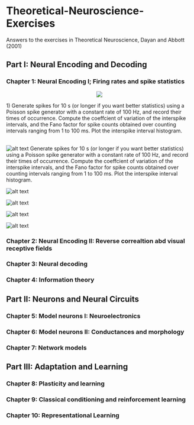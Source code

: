 # Theoretical-Neuroscience-Exercises
Answers to the exercises in Theoretical Neuroscience, Dayan and Abbott (2001)


## Part I: Neural Encoding and Decoding
### Chapter 1: Neural Encoding I; Firing rates and spike statistics

<p align="center">
  <img src="https://raw.githubusercontent.com/jtbreffle/Theoretical-Neuroscience-Exercises/master/ReadMe_Figures/c1p1.png">
</p>
    1) Generate spikes for 10 s (or longer if you want better statistics) using
    a Poisson spike generator with a constant rate of 100 Hz, and record
    their times of occurrence. Compute the coeffcient of variation of the
    interspike intervals, and the Fano factor for spike counts obtained
    over counting intervals ranging from 1 to 100 ms. Plot the interspike
    interval histogram. 
<br />
<br />

![alt text](https://raw.githubusercontent.com/jtbreffle/Theoretical-Neuroscience-Exercises/master/ReadMe_Figures/c1p1.png)
    Generate spikes for 10 s (or longer if you want better statistics) using
    a Poisson spike generator with a constant rate of 100 Hz, and record
    their times of occurrence. Compute the coeffcient of variation of the
    interspike intervals, and the Fano factor for spike counts obtained
    over counting intervals ranging from 1 to 100 ms. Plot the interspike
    interval histogram. 
    

![alt text](https://raw.githubusercontent.com/jtbreffle/Theoretical-Neuroscience-Exercises/master/ReadMe_Figures/c1p2.png)



![alt text](https://raw.githubusercontent.com/jtbreffle/Theoretical-Neuroscience-Exercises/master/ReadMe_Figures/c1p8.png)

![alt text](https://raw.githubusercontent.com/jtbreffle/Theoretical-Neuroscience-Exercises/master/ReadMe_Figures/c1p9.png)

![alt text](https://raw.githubusercontent.com/jtbreffle/Theoretical-Neuroscience-Exercises/master/ReadMe_Figures/c1p10.png)




### Chapter 2: Neural Encoding II: Reverse correaltion abd visual receptive fields

### Chapter 3: Neural decoding

### Chapter 4: Information theory


## Part II: Neurons and Neural Circuits

### Chapter 5: Model neurons I: Neuroelectronics

### Chapter 6: Model neurons II: Conductances and morphology

### Chapter 7: Network models


## Part III: Adaptation and Learning

### Chapter 8: Plasticity and learning

### Chapter 9: Classical conditioning and reinforcement learning

### Chapter 10: Representational Learning
